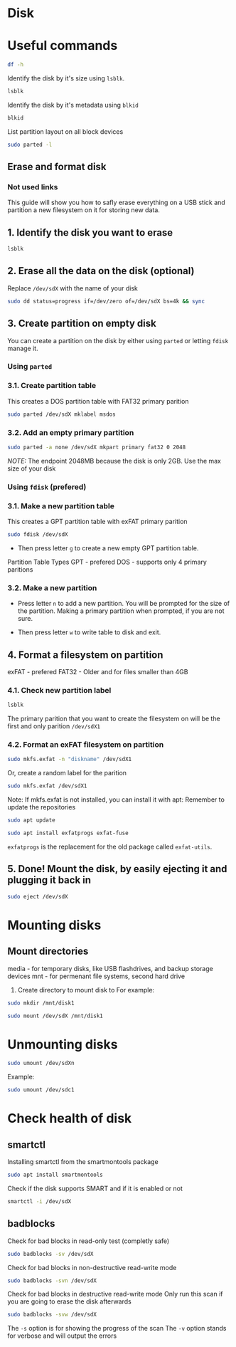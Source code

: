# Disk

[](https://www.youtube.com/watch?v=2Z6ouBYfZr8)

# Useful commands

```bash
df -h
```

Identify the disk by it's size using `lsblk`.
```bash
lsblk
```

Identify the disk by it's metadata using `blkid`
```bash
blkid
```

List partition layout on all block devices
```bash
sudo parted -l
```

## Erase and format disk

### Not used links
[](https://askubuntu.com/questions/185815/how-do-i-clear-everything-data-viruses-from-a-thumbdrive)
[](https://askubuntu.com/questions/198065/how-to-format-a-usb-drive)
[](https://askubuntu.com/questions/22381/how-to-format-a-usb-flash-drive)

This guide will show you how to safly erase everything on a USB stick and partition a new filesystem on it for storing new data.

## 1. Identify the disk you want to erase
```bash
lsblk
```

## 2. Erase all the data on the disk (optional)

Replace `/dev/sdX` with the name of your disk
```bash
sudo dd status=progress if=/dev/zero of=/dev/sdX bs=4k && sync
```

## 3. Create partition on empty disk

You can create a partition on the disk by either using `parted` or letting `fdisk` manage it.

### Using `parted`

### 3.1. Create partition table
This creates a DOS partition table with FAT32 primary parition
```bash
sudo parted /dev/sdX mklabel msdos
```

### 3.2. Add an empty primary partition
```bash
sudo parted -a none /dev/sdX mkpart primary fat32 0 2048
```
*NOTE:* The endpoint 2048MB because the disk is only 2GB. Use the max size of your disk

### Using `fdisk` (prefered)

### 3.1. Make a new partition table
This creates a GPT partition table with exFAT primary parition
```bash
sudo fdisk /dev/sdX
```
- Then press letter `g` to create a new empty GPT partition table.

Partition Table Types
GPT - prefered
DOS - supports only 4 primary paritions

### 3.2. Make a new partition
- Press letter `n` to add a new partition. You will be prompted for the size of the partition. Making a primary partition when prompted, if you are not sure.

- Then press letter `w` to write table to disk and exit.

## 4. Format a filesystem on partition

exFAT - prefered
FAT32 - Older and for files smaller than 4GB

### 4.1. Check new partition label
```bash
lsblk
```
The primary parition that you want to create the filesystem on will be the first and only parition `/dev/sdX1`

### 4.2. Format an exFAT filesystem on partition
```bash
sudo mkfs.exfat -n "diskname" /dev/sdX1
```
Or, create a random label for the parition
```bash
sudo mkfs.exfat /dev/sdX1
```
Note: If mkfs.exfat is not installed, you can install it with apt:
Remember to update the repositories
```bash
sudo apt update
```
```bash
sudo apt install exfatprogs exfat-fuse
```
`exfatprogs` is the replacement for the old package called `exfat-utils`.

## 5. Done! Mount the disk, by easily ejecting it and plugging it back in
```bash
sudo eject /dev/sdX
```

# Mounting disks

## Mount directories

media - for temporary disks, like USB flashdrives, and backup storage devices
mnt - for permenant file systems, second hard drive

1. Create directory to mount disk to
For example:
```bash
sudo mkdir /mnt/disk1
```

```bash
sudo mount /dev/sdX /mnt/disk1
```

# Unmounting disks
```bash
sudo umount /dev/sdXn
```
Example:
```bash
sudo umount /dev/sdc1
```

# Check health of disk

## smartctl

Installing smartctl from the smartmontools package
```bash
sudo apt install smartmontools
```

Check if the disk supports SMART and if it is enabled or not
```bash
smartctl -i /dev/sdX
```

## badblocks

Check for bad blocks in read-only test (completly safe)
```bash
sudo badblocks -sv /dev/sdX
```

Check for bad blocks in non-destructive read-write mode
```bash
sudo badblocks -svn /dev/sdX
```

Check for bad blocks in destructive read-write mode
Only run this scan if you are going to erase the disk afterwards
```bash
sudo badblocks -svw /dev/sdX
```

The `-s` option is for showing the progress of the scan
The `-v` option stands for verbose and will output the errors
